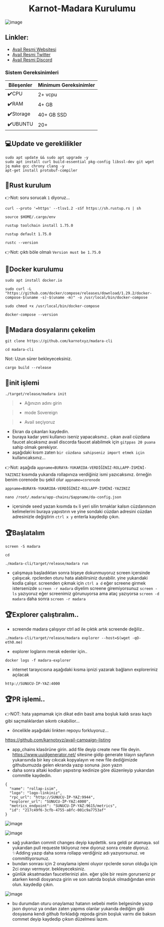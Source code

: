 # <h1 align="center">Karnot-Madara Kurulumu</h1>

![image](https://github.com/Core-Node-Team/Testnet-TR/assets/91562185/5fccf5ae-bc54-4619-be40-f1cf8a2764ec)



## Linkler:
 * [Avail Resmi Websitesi](https://www.availproject.org/)
 * [Avail Resmi Twitter](https://twitter.com/AvailProject)
 * [Avail Resmi Discord](https://discord.gg/kkHAXZCNZa)



### Sistem Gereksinimleri
| Bileşenler | Minimum Gereksinimler | 
| ------------ | ------------ |
| ✔️CPU |	2+ vcpu|
| ✔️RAM	| 4+ GB |
| ✔️Storage	| 40+ GB SSD |
| ✔️UBUNTU | 20+ |


## 💻Update ve gereklilikler
```
sudo apt update && sudo apt upgrade -y
sudo apt install curl build-essential pkg-config libssl-dev git wget jq make gcc chrony clang -y
apt-get install protobuf-compiler
```
## 🚧Rust kurulum

👉Not: soru sorucak `1` diyoruz...
```
curl --proto '=https' --tlsv1.2 -sSf https://sh.rustup.rs | sh
```
```
source $HOME/.cargo/env
```
```
rustup toolchain install 1.75.0
```
```
rustup default 1.75.0
```
```
rustc --version
```
👉Not: çıktı böle olmalı `Version must be 1.75.0`


## 🚧Docker kurulumu

```
sudo apt install docker.io
```
```
sudo curl -L "https://github.com/docker/compose/releases/download/1.29.2/docker-compose-$(uname -s)-$(uname -m)" -o /usr/local/bin/docker-compose
```
```
sudo chmod +x /usr/local/bin/docker-compose
```
```
docker-compose --version
```

## 🚧Madara dosyalarını çekelim
```
git clone https://github.com/karnotxyz/madara-cli
```
```
cd madara-cli
```
Not: Uzun sürer bekleyeceksiniz.
```
cargo build --release
```

## 🚧init işlemi
```
./target/release/madara init
```
> * Ağınızın adını girin

> * mode Sovereign

> * Avail seçiyoruz

* Ekran da çıkanları kaydedin.
* buraya kadar yeni kullanıcı iseniz yapacaksınız.. çıkan avail cüzdana faucet alıcaksınız avail discorda faucet alabilmek için `gitppas 20 puana` sahip olmak gerekiyor.
* aşağıdaki kısım zaten `bir cüzdana sahipseniz import etmek için` kullanıcaksınız...

👉Not: aşağıda `appname=BURAYA-YUKARIDA-VERDİĞİNİZ-ROLLAPP-İSMİNİ-YAZINIZ` kısımda yukarıda rollapınıza verdiğiniz ismi yazıcaksınız. örneğin benim corenode bu şekil olur `appname=corenode`
```
appname=BURAYA-YUKARIDA-VERDİĞİNİZ-ROLLAPP-İSMİNİ-YAZINIZ
```
```
nano /root/.madara/app-chains/$appname/da-config.json
```
* içersinde seed yazan kısımda `0x` li yeri silin tırnaklar kalsın cüzdanınızın kelimelerini buraya yapıstırın ve yine sondaki cüzdan adresini cüzdan adresinizle değiştirin `ctrl x y` enterla kaydedip çıkın.


## 🏆Başlatalım

```
screen -S madara
```
```
cd
```
```
./madara-cli/target/release/madara run
```

* çalışmaya başladıktan sonra bişeye dokunmuyoruz screen içersinde çalışıcak. rpclerden oturu hata alabilirsiniz durabilir. yine yukarıdaki kodla çalışır. screenden çıkmak için `ctrl a d` eğer screene girmek istersenizde `screen -r madara` diyelim screene giremiyorsunuz `screen -ls` yazıyoruz eğer screenimiz görunuyorsa ama ataç yazıyorsa `screen -d madara` daha sonra `screen -r madara` 

## 🏆Explorer çalıştıralım..

* screende madara çalışıyor ctrl ad ile çıktık artık screende değiliz..
```
./madara-cli/target/release/madara explorer --host=$(wget -qO- eth0.me)
```
* explorer loglarını merak edenler için..
```
docker logs -f madara-explorer
```
* internet tarayıcısına aşağıdaki kısma ipnizi yazarak bağlanın exploreriniz açılacak
```
http://SUNUCU-İP-YAZ:4000
```

## 🏆PR işlemi..
👉NOT: hata yapmamak için dikat edin basit ama boşluk kaldı sırası kaçtı gibi saçmalıklardan sıkıntı cıkabilior...

* öncelikle aşağıdaki linkten repoyu forkluyoruz...

https://github.com/karnotxyz/avail-campaign-listing

* app_chains klasörüne girin. add file deyip create new file deyin. https://www.uuidgenerator.net/ sitesine gidip generate tılayın sayfanın yukarısında bir key cıkıcak kopyalayın ve new file dediğimizde githubumuzda gelen ekranda yazıp sonuna .json yazın
* daha sonra altaki kodları yapıstırıp kedinize göre düzenleyip yukarıdan commitle kaydedin.
```
{
  "name": "rollap-isim",
  "logo": "logo-linkiniz",
  "rpc_url": "http://SUNUCU-İP-YAZ:9944",
  "explorer_url": "SUNUCU-İP-YAZ:4000",
  "metrics_endpoint": "SUNUCU-İP-YAZ:9615/metrics",
  "id": "217c49f6-3cfb-4755-a8fc-001c9a7753af"
}
```

![image](https://github.com/Core-Node-Team/Testnet-TR/assets/91562185/dbff5f4b-cd52-412a-be7b-c4dc5734489a)

![image](https://github.com/Core-Node-Team/Testnet-TR/assets/91562185/259a747b-b047-43f0-983e-b725d5a41c06)

* sağ yukardan commit changes deyip kaydettik. sıra geldi pr atamaya. sol yukarıdan pull requeste tıklıyoruz new dıyoruz sonra create diyoruz. ✨️Adding yazıp daha sonra rollapp verdiğiniz adı yazıyorsunuz. ve commitliyorsunuz.
* bundan sonrası için 2 onaylama işlemi oluyor rpclerde sorun olduğu için 2ci onayı vermıyor. bekleyeceksiniz.
* günlük aksatmadan faucetlerinizi alın. eğer şöle bir resim gorurseniz pr atarken kendi dosyanıza girin ve son satırda boşluk olmadığından emin olun. kaydedip çıkın.

![image](https://github.com/Core-Node-Team/Testnet-TR/assets/91562185/5bf09ef7-0088-45f4-b4ef-522a9125f323)

* bu durumdan oturu onaylamaz hatanın sebebi metin belgesinde yazıp json dıyoruz ya ondan zaten yapmıs olanlar yukarıda dediğim gibi dosyasına kendi github forkladığı repoda girsin boşluk varmı die baksın commet deyip kaydedip çıksın düzelmesi lazım.







